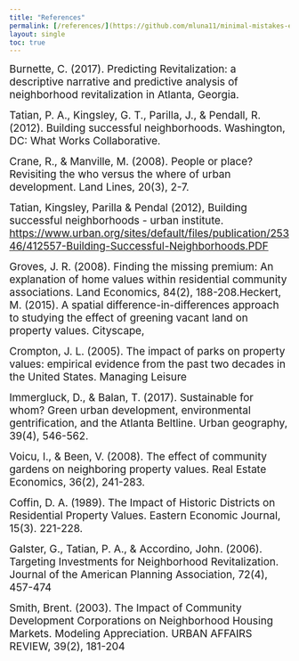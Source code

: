 ```yaml
---
title: "References"
permalink: [/references/](https://github.com/mluna11/minimal-mistakes-example/blob/5ffe35e8ff2dbdbb9833e3c2558b80c491147fd3/_pages/references)
layout: single
toc: true
---
```


<span style="font-size:14pt;">Burnette, C. (2017). Predicting Revitalization: a descriptive narrative and predictive analysis of neighborhood revitalization in Atlanta, Georgia.

<span style="font-size:14pt;">Tatian, P. A., Kingsley, G. T., Parilla, J., & Pendall, R. (2012). Building successful neighborhoods. Washington, DC: What Works Collaborative.

<span style="font-size:14pt;">Crane, R., & Manville, M. (2008). People or place? Revisiting the who versus the where of urban development. Land Lines, 20(3), 2-7.

<span style="font-size:14pt;">Tatian, Kingsley, Parilla & Pendal (2012), Building successful neighborhoods - urban institute. https://www.urban.org/sites/default/files/publication/25346/412557-Building-Successful-Neighborhoods.PDF

<span style="font-size:14pt;">Groves, J. R. (2008). Finding the missing premium: An explanation of home values within residential community associations. Land Economics, 84(2), 188-208.Heckert, M. (2015). A spatial difference-in-differences approach to studying the effect of greening vacant land on property values. Cityscape,

<span style="font-size:14pt;">Crompton, J. L. (2005). The impact of parks on property values: empirical evidence from the past two decades in the United States. Managing Leisure
  
<span style="font-size:14pt;">Immergluck, D., & Balan, T. (2017). Sustainable for whom? Green urban development, environmental gentrification, and the Atlanta Beltline. Urban geography, 39(4), 546-562.

<span style="font-size:14pt;">Voicu, I., & Been, V. (2008). The effect of community gardens on neighboring property values. Real Estate Economics, 36(2), 241-283.

<span style="font-size:14pt;">Coffin, D. A. (1989). The Impact of Historic Districts on Residential Property Values. Eastern Economic Journal, 15(3). 221-228.

<span style="font-size:14pt;">Galster, G., Tatian, P. A., & Accordino, John. (2006). Targeting Investments for Neighborhood Revitalization. Journal of the American Planning Association, 72(4), 457-474

<span style="font-size:14pt;">Smith, Brent. (2003). The Impact of Community Development Corporations on Neighborhood Housing Markets. Modeling Appreciation. URBAN AFFAIRS REVIEW, 39(2), 181-204</span>
